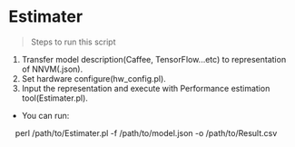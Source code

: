 # Estimater

> Steps to run this script
1. Transfer model description(Caffee, TensorFlow...etc) to representation of NNVM(.json).
2. Set hardware configure(hw_config.pl).
3. Input the representation and execute with Performance estimation tool(Estimater.pl).

- You can run:

    perl /path/to/Estimater.pl -f /path/to/model.json -o /path/to/Result.csv


